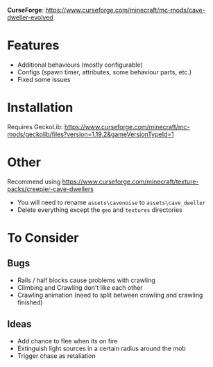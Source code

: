 **CurseForge**: https://www.curseforge.com/minecraft/mc-mods/cave-dweller-evolved

# Features
* Additional behaviours (mostly configurable)
* Configs (spawn timer, attributes, some behaviour parts, etc.)
* Fixed some issues

# Installation
Requires GeckoLib: https://www.curseforge.com/minecraft/mc-mods/geckolib/files?version=1.19.2&gameVersionTypeId=1

# Other
Recommend using https://www.curseforge.com/minecraft/texture-packs/creepier-cave-dwellers
* You will need to rename `assets\cavenoise` to `assets\cave_dweller`
* Delete everything except the `geo` and `textures` directories

# To Consider

## Bugs
* Rails / half blocks cause problems with crawling
* Climbing and Crawling don't like each other
* Crawling animation (need to split between crawling and crawling finished)

## Ideas
* Add chance to flee when its on fire
* Extinguish light sources in a certain radius around the mob
* Trigger chase as retaliation